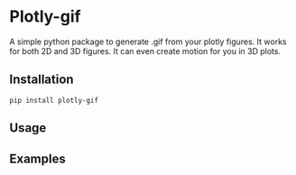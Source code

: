# Plotly-gif 

A simple python package to generate .gif from your plotly figures. It works for both 2D and 3D figures. It can even 
create motion for you in 3D plots. 

## Installation

```
pip install plotly-gif
```

## Usage


## Examples